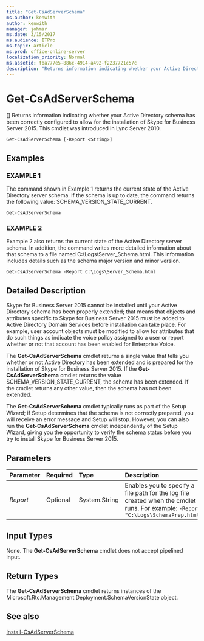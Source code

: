 ```yaml
---
title: "Get-CsAdServerSchema"
ms.author: kenwith
author: kenwith
manager: johmar
ms.date: 3/15/2017
ms.audience: ITPro
ms.topic: article
ms.prod: office-online-server
localization_priority: Normal
ms.assetid: fba777e5-886c-4914-a492-f2237721c57c
description: "Returns information indicating whether your Active Directory schema has been correctly configured to allow for the installation of Skype for Business Server 2015. This cmdlet was introduced in Lync Server 2010."
---
```


# Get-CsAdServerSchema
[]
Returns information indicating whether your Active Directory schema has been correctly configured to allow for the installation of Skype for Business Server 2015. This cmdlet was introduced in Lync Server 2010.
  
```
Get-CsAdServerSchema [-Report <String>]

```

## Examples

### EXAMPLE 1

The command shown in Example 1 returns the current state of the Active Directory server schema. If the schema is up to date, the command returns the following value: SCHEMA_VERSION_STATE_CURRENT.
  
```
Get-CsAdServerSchema
```

### EXAMPLE 2

Example 2 also returns the current state of the Active Directory server schema. In addition, the command writes more detailed information about that schema to a file named C:\Logs\Server_Schema.html. This information includes details such as the schema major version and minor version.
  
```
Get-CsAdServerSchema -Report C:\Logs\Server_Schema.html
```

## Detailed Description

Skype for Business Server 2015 cannot be installed until your Active Directory schema has been properly extended; that means that objects and attributes specific to Skype for Business Server 2015 must be added to Active Directory Domain Services before installation can take place. For example, user account objects must be modified to allow for attributes that do such things as indicate the voice policy assigned to a user or report whether or not that account has been enabled for Enterprise Voice.
  
The **Get-CsAdServerSchema** cmdlet returns a single value that tells you whether or not Active Directory has been extended and is prepared for the installation of Skype for Business Server 2015. If the **Get-CsAdServerSchema** cmdlet returns the value SCHEMA_VERSION_STATE_CURRENT, the schema has been extended. If the cmdlet returns any other value, then the schema has not been extended.
  
The **Get-CsAdServerSchema** cmdlet typically runs as part of the Setup Wizard; if Setup determines that the schema is not correctly prepared, you will receive an error message and Setup will stop. However, you can also run the **Get-CsAdServerSchema** cmdlet independently of the Setup Wizard, giving you the opportunity to verify the schema status before you try to install Skype for Business Server 2015.
  
## Parameters

|**Parameter**|**Required**|**Type**|**Description**|
|:-----|:-----|:-----|:-----|
| _Report_ <br/> |Optional  <br/> |System.String  <br/> |Enables you to specify a file path for the log file created when the cmdlet runs. For example:  `-Report "C:\Logs\SchemaPrep.html"` <br/> |
   
## Input Types

None. The **Get-CsAdServerSchema** cmdlet does not accept pipelined input.
  
## Return Types

The **Get-CsAdServerSchema** cmdlet returns instances of the Microsoft.Rtc.Management.Deployment.SchemaVersionState object.
  
## See also

#### 

[Install-CsAdServerSchema](install-csadserverschema.md)

